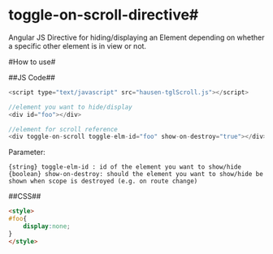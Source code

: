 # toggle-on-scroll-directive#
Angular JS Directive for hiding/displaying an Element depending on whether a specific other element is in view or not. 

#How to use#

##JS Code##
```javascript
<script type="text/javascript" src="hausen-tglScroll.js"></script>

//element you want to hide/display
<div id="foo"></div>

//element for scroll reference
<div toggle-on-scroll toggle-elm-id="foo" show-on-destroy="true"></div>

```
Parameter: 

	{string} toggle-elm-id : id of the element you want to show/hide
	{boolean} show-on-destroy: should the element you want to show/hide be shown when scope is destroyed (e.g. on route change) 
##CSS##
```html
<style>
#foo{
	display:none;
}
</style>
```
